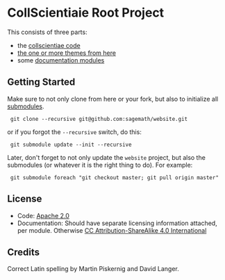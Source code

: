 # CollScientiaie Root Project

This consists of three parts:

* the [collscientiae code](https://github.com/collscientiae/collscientiae)
* [the one or more themes from here](https://github.com/collscientiae/themes)
* some [documentation modules](https://github.com/collscientiae/documentation)

## Getting Started

Make sure to not only clone from here or your fork,
 but also to initialize all
 [submodules](http://git-scm.com/book/en/Git-Tools-Submodules).

     git clone --recursive git@github.com:sagemath/website.git

 or if you forgot the `--recursive` switch, do this:

     git submodule update --init --recursive

 Later, don't forget to not only update the `website` project,
 but also the submodules
 (or whatever it is the right thing to do).
 For example:

     git submodule foreach "git checkout master; git pull origin master"


## License

* Code: [Apache 2.0](http://www.apache.org/licenses/LICENSE-2.0)
* Documentation: Should have separate licensing information attached, per module.
Otherwise [CC Attribution-ShareAlike 4.0 International](http://creativecommons.org/licenses/by-sa/4.0/)

## Credits

Correct Latin spelling by Martin Piskernig and David Langer.



